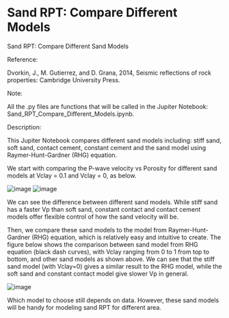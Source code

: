# Sand RPT: Compare Different Models

Sand RPT: Compare Different Sand Models

Reference: 

Dvorkin, J., M. Gutierrez, and D. Grana, 2014, Seismic reflections of  rock properties: Cambridge University Press.

Note: 

All the .py files are functions that will be called in the Jupiter Notebook: Sand_RPT_Compare_Different_Models.ipynb.

Description:

This Jupiter Notebook compares different sand models including: stiff sand, soft sand, contact cement, constant cement and the sand model using Raymer-Hunt-Gardner (RHG) equation. 

We start with comparing the P-wave velocity vs Porosity for different sand models at Vclay = 0.1 and Vclay = 0, as below.

![image](https://github.com/user-attachments/assets/a61ff148-3e9a-4a01-af20-c3c11e7ca745)
![image](https://github.com/user-attachments/assets/e1906f87-a213-4537-98a6-28884cae4e8f)

We can see the difference between different sand models. While stiff sand has a faster Vp than soft sand, constant contact and contact cement models offer flexible control of how the sand velocity will be.

Then, we compare these sand models to the model from Raymer-Hunt-Gardner (RHG) equation, which is relatively easy and intuitive to create. The figure below shows the comparison between sand model from RHG equation (black dash curves), with Vclay ranging from 0 to 1 from top to bottom, and other sand models as shown above. We can see that the stiff sand model (with Vclay=0) gives a similar result to the RHG model, while the soft sand and constant contact model give slower Vp in general.

![image](https://github.com/user-attachments/assets/14079120-2e6a-40b1-a99d-fab6c013e8e1)

Which model to choose still depends on data. However, these sand models will be handy for modeling sand RPT for different area.
